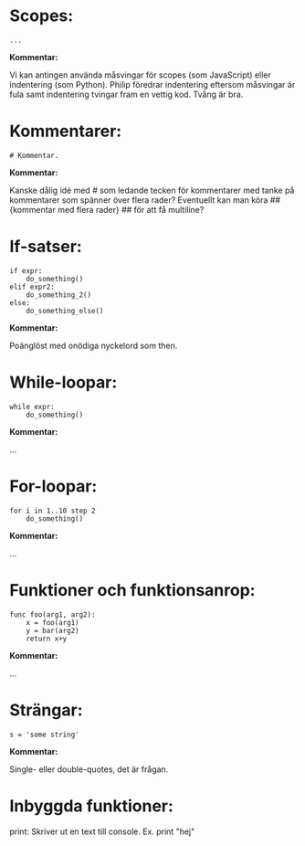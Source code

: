# Scopes:

```
...
```

**Kommentar:**
		
Vi kan antingen använda måsvingar för scopes (som JavaScript) eller indentering (som Python). Philip föredrar indentering eftersom måsvingar är fula samt indentering tvingar fram en vettig kod. Tvång är bra.

# Kommentarer:

```
# Kommentar.
```

**Kommentar:**
	
Kanske dålig idé med # som ledande tecken för kommentarer med tanke på kommentarer som spänner över flera rader?
Eventuellt kan man köra ## {kommentar med flera rader} ## för att få multiline?


# If-satser:

```
if expr:
    do_something()
elif expr2:
    do_something_2()
else:
    do_something_else()
```

**Kommentar:**
	
Poänglöst med onödiga nyckelord som then. 

# While-loopar:

```
while expr:
    do_something()
```

**Kommentar:**
	
…

# For-loopar:

```
for i in 1..10 step 2
    do_something()
```

**Kommentar:**
	
...

# Funktioner och funktionsanrop:

```
func foo(arg1, arg2):
    x = foo(arg1)
    y = bar(arg2)
    return x+y
```

**Kommentar:**
	
...

# Strängar:

```
s = 'some string'
```

**Kommentar:**
	
Single- eller double-quotes, det är frågan.

# Inbyggda funktioner:

print:
	Skriver ut en text till console. Ex. print "hej"
